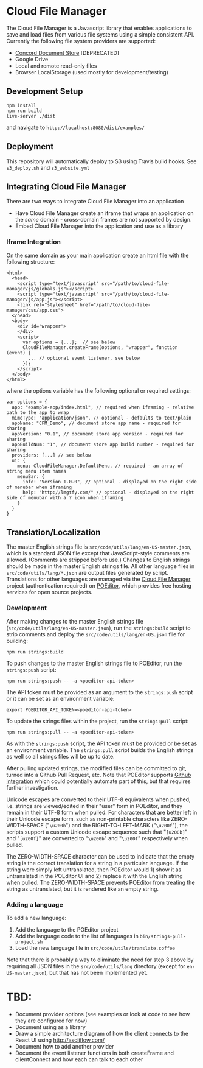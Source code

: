 # Cloud File Manager

The Cloud File Manager is a Javascript library that enables applications to save and load files from various file systems using a simple consistent API.  Currently the following file system providers are supported:

* [Concord Document Store](https://github.com/concord-consortium/document-store) [DEPRECATED]
* Google Drive
* Local and remote read-only files
* Browser LocalStorage (used mostly for development/testing)

## Development Setup
    npm install
    npm run build
    live-server ./dist

and navigate to `http://localhost:8080/dist/examples/`

## Deployment

This repository will automatically deploy to S3 using Travis build hooks.
See `s3_deploy.sh` and `s3_website.yml`

## Integrating Cloud File Manager

There are two ways to integrate Cloud File Manager into an application

* Have Cloud File Manager create an iframe that wraps an application on the *same* domain - cross-domain frames are not supported by design.
* Embed Cloud File Manager into the application and use as a library

### Iframe Integration

On the same domain as your main application create an html file with the following structure:

```
<html>
  <head>
    <script type="text/javascript" src="/path/to/cloud-file-manager/js/globals.js"></script>
    <script type="text/javascript" src="/path/to/cloud-file-manager/js/app.js"></script>
    <link rel="stylesheet" href="/path/to/cloud-file-manager/css/app.css">
  </head>
  <body>
    <div id="wrapper">
    </div>
    <script>
      var options = {...};  // see below
      CloudFileManager.createFrame(options, "wrapper", function (event) {
        ... // optional event listener, see below
      });
    </script>
  </body>
</html>
```

where the options variable has the following optional or required settings:

```
var options = {
  app: "example-app/index.html", // required when iframing - relative path to the app to wrap
  mimeType: "application/json", // optional - defaults to text/plain
  appName: "CFM_Demo", // document store app name - required for sharing
  appVersion: "0.1", // document store app version - required for sharing
  appBuildNum: "1", // document store app build number - required for sharing
  providers: [...] // see below
  ui: {
    menu: CloudFileManager.DefaultMenu, // required - an array of string menu item names
    menuBar: {
      info: "Version 1.0.0", // optional - displayed on the right side of menubar when iframing
      help: "http://lmgtfy.com/" // optional - displayed on the right side of menubar with a ? icon when iframing
    }
  }
}
 ```

## Translation/Localization

The master English strings file is `src/code/utils/lang/en-US-master.json`, which is a standard JSON file except that JavaScript-style comments are allowed. (Comments are stripped before use.) Changes to English strings should be made in the master English strings file. All other language files in `src/code/utils/lang/*.json` are output files generated by script. Translations for other languages are managed via the [Cloud File Manager](https://poeditor.com/projects/view?id=125177) project (authentication required) on [POEditor](https://poeditor.com), which provides free hosting services for open source projects.

### Development

After making changes to the master English strings file (`src/code/utils/lang/en-US-master.json`), run the `strings:build` script to strip comments and deploy the `src/code/utils/lang/en-US.json` file for building:
```
npm run strings:build
```

To push changes to the master English strings file to POEditor, run the `strings:push` script:
```
npm run strings:push -- -a <poeditor-api-token>
```
The API token must be provided as an argument to the `strings:push` script or it can be set as an environment variable:
```
export POEDITOR_API_TOKEN=<poeditor-api-token>
```

To update the strings files within the project, run the `strings:pull` script:
```
npm run strings:pull -- -a <poeditor-api-token>
```
As with the `strings:push` script, the API token must be provided or be set as an environment variable. The `strings:pull` script builds the English strings as well so all strings files will be up to date.

After pulling updated strings, the modified files can be committed to git, turned into a Github Pull Request, etc. Note that POEditor supports [Github integration](https://poeditor.com/help/how_to_translate_a_language_file_from_a_github_project) which could potentially automate part of this, but that requires further investigation.

Unicode escapes are converted to their UTF-8 equivalents when pushed, i.e. strings are viewed/edited in their "user" form in POEditor, and they remain in their UTF-8 form when pulled. For characters that are better left in their Unicode escape form, such as non-printable characters like ZERO-WIDTH-SPACE ("`\u200b`") and the RIGHT-TO-LEFT-MARK ("`\u200f`"), the scripts support a custom Unicode escape sequence such that "`[u200b]`" and "`[u200f]`" are converted to "`\u200b`" and "`\u200f`" respectively when pulled.

The ZERO-WIDTH-SPACE character can be used to indicate that the empty string is the correct translation for a string in a particular language. If the string were simply left untranslated, then POEditor would 1) show it as untranslated in the POEditor UI and 2) replace it with the English string when pulled. The ZERO-WIDTH-SPACE prevents POEditor from treating the string as untranslated, but it is rendered like an empty string.

### Adding a language

To add a new language:
1. Add the language to the POEditor project
2. Add the language code to the list of languages in `bin/strings-pull-project.sh`
3. Load the new language file in `src/code/utils/translate.coffee`

Note that there is probably a way to eliminate the need for step 3 above by requiring all JSON files in the `src/code/utils/lang` directory (except for `en-US-master.json`), but that has not been implemented yet.

# TBD:

* Document provider options (see examples or look at code to see how they are configured for now)
* Document using as a library
* Draw a simple architecture diagram of how the client connects to the React UI using http://asciiflow.com/
* Document how to add another provider
* Document the event listener functions in both createFrame and clientConnect and how each can talk to each other
